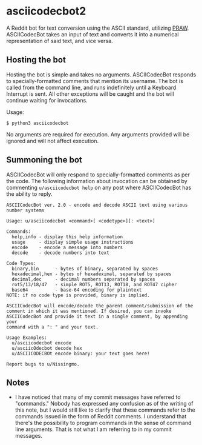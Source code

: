 # asciicodecbot2
A Reddit bot for text conversion using the ASCII standard, utilizing
[PRAW](https://github.com/praw-dev/praw). ASCIICodecBot takes an input
of text and converts it into a numerical representation of said text,
and vice versa.

## Hosting the bot
Hosting the bot is simple and takes no arguments. ASCIICodecBot responds
to specially-formatted comments that mention its username. The bot is
called from the command line, and runs indefinitely until a Keyboard
Interrupt is sent. All other exceptions will be caught and the bot will
continue waiting for invocations.

Usage:
 
    $ python3 asciicodecbot

No arguments are required for execution. Any arguments provided will be
ignored and will not affect execution.

## Summoning the bot

ASCIICodecBot will only respond to specially-formatted comments as per
the code. The following information about invocation can be obtained by
commenting `u/asciicodecbot help` on any post where ASCIICodecBot has
the ability to reply.

    ASCIICodecBot ver. 2.0 - encode and decode ASCII text using various
    number systems
    
    Usage: u/asciicodecbot <command>[ <codetype>][: <text>]
    
    Commands:
      help,info - display this help information
      usage     - display simple usage instructions
      encode    - encode a message into numbers
      decode    - decode numbers into text
    
    Code Types:
      binary,bin      - bytes of binary, separated by spaces
      hexadecimal,hex - bytes of hexadeximal, separated by spaces
      decimal,dec     - decimal numbers separated by spaces
      rot5/13/18/47   - simple ROT5, ROT13, ROT18, and ROT47 cipher
      base64          - base-64 encoding for plaintext
    NOTE: if no code type is provided, binary is implied.
    
    ASCIICodecBot will encode/decode the parent comment/submission of the
    comment in which it was mentioned. If desired, you can invoke
    ASCIICodecBot and provide it text in a single comment, by appending your
    command with a ": " and your text.
    
    Usage Examples:
      u/asciicodecbot encode
      u/asciicOdecbot decode hex
      u/ASCIICODECBOt encode binary: your text goes here!
    
    Report bugs to u/Nissingmo.

## Notes

- I have noticed that many of my commit messages have referred to
"commands." Nobody has expressed any confusion as of the writing of
this note, but I would still like to clarify that these commands refer
to the commands issued in the form of Reddit comments. I understand
that there's the possibility to program commands in the sense of
command line arguments. That is not what I am referring to in my
commit messages.
